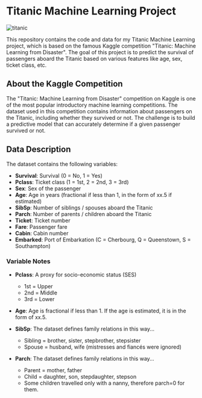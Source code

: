 # Titanic Machine Learning Project

![titanic](https://github.com/ishikawa-yui/Titanic_kaggle_ML_project/assets/71602299/7ab0f30d-5f56-4d76-b40d-27d27ecd5518)


This repository contains the code and data for my Titanic Machine Learning project, which is based on the famous Kaggle competition "Titanic: Machine Learning from Disaster". The goal of this project is to predict the survival of passengers aboard the Titanic based on various features like age, sex, ticket class, etc.

## About the Kaggle Competition

The "Titanic: Machine Learning from Disaster" competition on Kaggle is one of the most popular introductory machine learning competitions. The dataset used in this competition contains information about passengers on the Titanic, including whether they survived or not. The challenge is to build a predictive model that can accurately determine if a given passenger survived or not.

## Data Description

The dataset contains the following variables:

- **Survival**: Survival (0 = No, 1 = Yes)
- **Pclass**: Ticket class (1 = 1st, 2 = 2nd, 3 = 3rd)
- **Sex**: Sex of the passenger
- **Age**: Age in years (fractional if less than 1, in the form of xx.5 if estimated)
- **SibSp**: Number of siblings / spouses aboard the Titanic
- **Parch**: Number of parents / children aboard the Titanic
- **Ticket**: Ticket number
- **Fare**: Passenger fare
- **Cabin**: Cabin number
- **Embarked**: Port of Embarkation (C = Cherbourg, Q = Queenstown, S = Southampton)

### Variable Notes

- **Pclass**: A proxy for socio-economic status (SES)
  - 1st = Upper
  - 2nd = Middle
  - 3rd = Lower

- **Age**: Age is fractional if less than 1. If the age is estimated, it is in the form of xx.5.

- **SibSp**: The dataset defines family relations in this way...
  - Sibling = brother, sister, stepbrother, stepsister
  - Spouse = husband, wife (mistresses and fiancés were ignored)

- **Parch**: The dataset defines family relations in this way...
  - Parent = mother, father
  - Child = daughter, son, stepdaughter, stepson
  - Some children travelled only with a nanny, therefore parch=0 for them.
